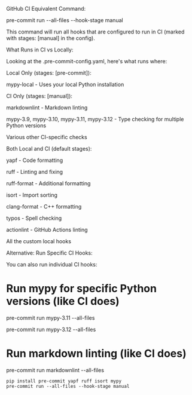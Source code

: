 GitHub CI Equivalent Command:

pre-commit run --all-files --hook-stage manual

This command will run all hooks that are configured to run in CI (marked with stages: [manual] in the config).

What Runs in CI vs Locally:

Looking at the .pre-commit-config.yaml, here's what runs where:

Local Only (stages: [pre-commit]):

mypy-local - Uses your local Python installation

CI Only (stages: [manual]):

markdownlint - Markdown linting

mypy-3.9, mypy-3.10, mypy-3.11, mypy-3.12 - Type checking for multiple Python versions

Various other CI-specific checks

Both Local and CI (default stages):

yapf - Code formatting

ruff - Linting and fixing

ruff-format - Additional formatting

isort - Import sorting

clang-format - C++ formatting

typos - Spell checking

actionlint - GitHub Actions linting

All the custom local hooks

Alternative: Run Specific CI Hooks:

You can also run individual CI hooks:



# Run mypy for specific Python versions (like CI does)

pre-commit run mypy-3.11 --all-files

pre-commit run mypy-3.12 --all-files

# Run markdown linting (like CI does)

pre-commit run markdownlint --all-files

```
pip install pre-commit yapf ruff isort mypy
pre-commit run --all-files --hook-stage manual
```
